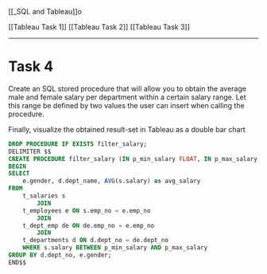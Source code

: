 [[_SQL and Tableau]]o


[[Tableau Task 1]]
[[Tableau Task 2]]
[[Tableau Task 3]]


---
# Task 4
Create an SQL stored procedure that will allow you to obtain the average male and female salary per department within a certain salary range. Let this range be defined by two values the user can insert when calling the procedure.

Finally, visualize the obtained result-set in Tableau as a double bar chart

```sql
DROP PROCEDURE IF EXISTS filter_salary;
DELIMITER $$  
CREATE PROCEDURE filter_salary (IN p_min_salary FLOAT, IN p_max_salary FLOAT)
BEGIN  
SELECT
	e.gender, d.dept_name, AVG(s.salary) as avg_salary  
FROM
	t_salaries s
		JOIN
	t_employees e ON s.emp_no = e.emp_no  
		JOIN  
	t_dept_emp de ON de.emp_no = e.emp_no  
		JOIN  
	t_departments d ON d.dept_no = de.dept_no  
	WHERE s.salary BETWEEN p_min_salary AND p_max_salary  
GROUP BY d.dept_no, e.gender;  
END$$
```





